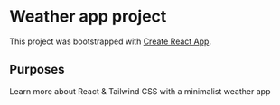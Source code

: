 # Weather app project

This project was bootstrapped with [Create React App](https://github.com/facebook/create-react-app).

## Purposes

Learn more about React & Tailwind CSS with a minimalist weather app
